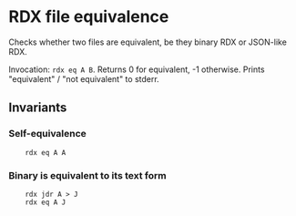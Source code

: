 #   RDX file equivalence

Checks whether two files are equivalent, be they binary RDX or JSON-like RDX.

Invocation: `rdx eq A B`.
Returns 0 for equivalent, -1 otherwise.
Prints "equivalent" / "not equivalent" to stderr.

##  Invariants

### Self-equivalence

````
    rdx eq A A
````

### Binary is equivalent to its text form

````
    rdx jdr A > J
    rdx eq A J
````

